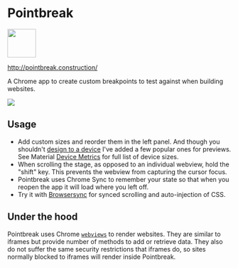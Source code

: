 # Pointbreak

<img src="https://camo.githubusercontent.com/05d507bfa3da05ab2ce7feee823b37b50161af28/687474703a2f2f706f696e74627265616b2e636f6e737472756374696f6e2f6173736574732f692f706f696e74627265616b2d3132382e706e67" alt="" width="64" class="intro-logo">

http://pointbreak.construction/

A Chrome app to create custom breakpoints to test against when building websites. 

<img src="http://pointbreak.construction/assets/i/pointbreak-promo.jpg">

## Usage

- Add custom sizes and reorder them in the left panel. And though you shouldn't [design to a device](http://thenextweb.com/dd/2015/10/28/9-responsive-design-mistakes-you-dont-want-to-make/) I've added a few popular ones for previews. See Material [Device Metrics](https://material.io/devices/) for full list of device sizes.
- When scrolling the stage, as opposed to an individual webview, hold the "shift" key. This prevents the webview from capturing the cursor focus.
- Pointbreak uses Chrome Sync to remember your state so that when you reopen the app it will load where you left off.
- Try it with [Browsersync](https://www.browsersync.io/) for synced scrolling and auto-injection of CSS.

## Under the hood

Pointbreak uses Chrome [`webviews`](https://developer.chrome.com/apps/tags/webview) to render websites. They are similar to iframes but provide number of methods to add or retrieve data. They also do not suffer the same security restrictions that iframes do, so sites normally blocked to iframes will render inside Pointbreak.
